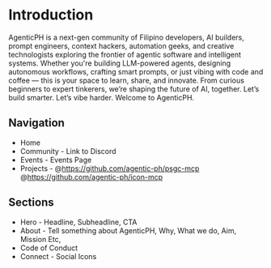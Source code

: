 # Introduction

AgenticPH is a next-gen community of Filipino developers, AI builders, prompt engineers, context hackers, automation geeks, and creative technologists exploring the frontier of agentic software and intelligent systems.
Whether you're building LLM-powered agents, designing autonomous workflows, crafting smart prompts, or just vibing with code and coffee — this is your space to learn, share, and innovate.
From curious beginners to expert tinkerers, we’re shaping the future of AI, together.
Let’s build smarter. Let’s vibe harder. Welcome to AgenticPH.

## Navigation

- Home
- Community - Link to Discord
- Events - Events Page
- Projects - @https://github.com/agentic-ph/psgc-mcp @https://github.com/agentic-ph/icon-mcp

## Sections

- Hero - Headline, Subheadline, CTA
- About - Tell something about AgenticPH, Why, What we do, Aim, Mission Etc,
- Code of Conduct
- Connect - Social Icons
